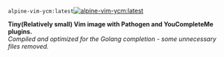 `alpine-vim-ycm:latest`[![alpine-vim-ycm:latest](https://badge.imagelayers.io/jare/alpine-vim-ycm:latest.svg)](https://imagelayers.io/?images=jare/alpine-vim-ycm:latest 'alpine-vim-ycm:latest')

**Tiny(Relatively small) Vim image with Pathogen and YouCompleteMe plugins.**   
*Compiled and optimized for the Golang completion - some unnecessary files removed.*
